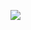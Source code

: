  <p align="leading">
  <a href="https://skillicons.dev">
    <img src="https://skillicons.dev/icons?i=c,cpp,androidstudio,kotlin,python,aws,blender,html,css,js,react,bootstrap,docker,firebase,wordpress,github" />
  </a>
</p>
